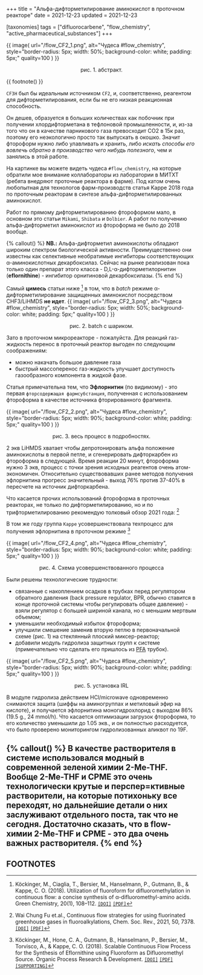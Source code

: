 +++
title = "Альфа-дифторметилирование аминокислот в проточном реакторе"
date = 2021-12-23
updated = 2021-12-23

[taxonomies] 
tags = ["difluorocarbene", "flow_chemistry", "active_pharmaceutical_substances"]
+++


{{ 
  image(
      url="/flow_CF2_1.png", 
      alt="Чудеса #flow_chemistry", 
      style="border-radius: 5px; width: 50%; background-color: white; padding: 5px;"
      quality=100
  )
}}
<p style="text-align: center">рис. 1. абстракт.</p>

{{
  footnote()
}}

`CF3H` был бы идеальным источником `CF2`, и, соответственно, реагентом для дифторметилирования, если бы не его низкая реакционная способность. 

Он дешев, образуется в больших количествах как побочник при получении хлордифторметана в тефлоновой промышленности, и, из-за того что он в качестве парникового газа превосходит CO2 в 15к раз, поэтому его неэкологично просто так выпускать в окошко. Значит фтороформ нужно либо улавливать и хранить, либо *искать способы его вовлечь обратно в производство чего нибудь полезного*, чем и занялись в этой работе.

На картинке вы можете видеть чудеса `#flow_chemistry`, на которые обратили мое внимание коллабораторы из лаборатории в МИТХТ (ребята внедряют проточные реактора в фарме). Под катом очень любопытная для технологов фарм-производств статья Kappe 2018 года по проточным реакторам в синтезе альфа-дифторметилированных аминокислот. 

<!-- more -->

Работ по прямому дифторметилированию фтороформом мало, в основном это статьи `Mikami`, `Shibata` и `Dolbier`. 
А работ по получению альфа-дифторметил аминокислот из фтороформа не было до 2018 вообще.

{% callout() %} 
**NB.:** Альфа-дифторметил аминокислоты обладают широким спектром биологической активности. Преимущественно они известны как селективные необратимые ингибиторы соответствующих α-аминокислотных декарбоксилаз. Сейчас на рынке реализован пока только один препарат этого класса - D,L-α-дифторметилорнитин (**eflornithine**) - ингибитор орнитиновой декарбоксилазы.
{% end %}

Самый **цимесь** статьи ниже [^1] в том, что в *batch* режиме α-дифторметилирование защищенных аминокислот посредством CHF3/LiHMDS **не идет**. 
{{ 
  image(
      url="/flow_CF2_3.png", 
      alt="Чудеса #flow_chemistry", 
      style="border-radius: 5px; width: 50%; background-color: white; padding: 5px;"
      quality=100
  )
}}

<p style="text-align: center">рис. 2. batch с шариком.</p>

Зато в проточном микрореакторе - пожалуйста. 
Для реакций газ-жидкость перенос в проточный реактор выгоден по следующим соображениям: 

* можно накачать большое давление газа
* быстрый массоперенос газ-жидкость улучшает доступность газообразного компонента в жидкой фазе. 

Статья примечательна тем, что **Эфлорнитин** (по видимому) - это первая `фторсодержащая фармсубстанция`, полученная с использованием фтороформа в качестве источника фторированного фрагмента.

{{ 
  image(
      url="/flow_CF2_2.png", 
      alt="Чудеса #flow_chemistry", 
      style="border-radius: 5px; width: 90%; background-color: white; padding: 5px;"
      quality=100
  )
}}
<p style="text-align: center">рис. 3. весь процесс в подробностях.</p>

2 экв LiHMDS хватает чтобы депротонировать альфа положение аминокислоты в первой петле, и сгенерировать дифторкарбен из фтороформа в следующей. Время реакции 20 минут, фтороформа нужно 3 экв, процесс с точки зрения исходных реагентов очень атом-экономичен. Относительно существовавших ранее методов получения эфлорнитина прогресс значительный - выход 76% против 37-40% в пересчете на источник дифторкарбена.

Что касается прочих использований фтороформа в проточных реакторах, не только по дифторметилированию, но и по трифторметилированию рекомендую толковый обзор 2021 года: [^2]

В том же году группа `Kappe` усовершенствовала техпроцесс для получения эфлорнитина в проточном режиме [^3]

<!-- ![[Pasted image 20211224130802.png]] -->
{{ 
  image(
      url="/flow_CF2_4.png", 
      alt="Чудеса #flow_chemistry", 
      style="border-radius: 5px; width: 90%; background-color: white; padding: 5px;"
      quality=100
  )
}}
<p style="text-align: center">рис. 4. Схема усовершенствованного процесса</p>

Были решены технологические трудности:
- связанные с накоплением осадков в трубках перед регулятором обратного давления (back pressure regulator, BPR, обычно ставится в конце проточной системы чтобы регулировать общее давление) - взяли регулятор с большей шириной канала, но с меньшим мертвым объемом;
- уменьшили необходимый избыток фтороформа;
- улучшили смешение заменив вторую петлю в первоначальной схеме (рис. 1) на стеклянный плоский миксер-реактор;
- добавили модуль гидролиза защитных групп к системе (примечательно что сделать его пришлось из [PFA](https://en.wikipedia.org/wiki/Perfluoroalkoxy_alkane) трубок).

<!-- ![[Pasted image 20211224130900.png]] -->
{{ 
  image(
      url="/flow_CF2_5.png", 
      alt="Чудеса #flow_chemistry", 
      style="border-radius: 5px; width: 90%; background-color: white; padding: 5px;"
      quality=100
  )
}}
<p style="text-align: center">рис. 5. установка IRL</p>

В модуле гидролиза действием HCl/microwave одновременно снимаются защита (шиффы на аминогруппах и метиловый эфир на кислоте), и получается эфлорнитина моногидрохлорид с выходом 86% (19.5 g., 24 mmol/h). Что касается оптимизации загрузок фтороформа, то его количество уменьшили до 1.05 экв., и он полностью расходуется, что было проверено мониторингом гидролизованных аликвот по 19F.

{% callout() %} 
В качестве растворителя в системе использовался модный в современной зеленой химии 2-Me-THF. Вообще 2-Me-THF и CPME это очень технологически крутые и перспер=ктивные растворители, на которые потихоньку все переходят, но дальнейшие детали о них заслуживают отдельного поста, так что не сегодня. Достаточно сказать, что в flow-химии 2-Me-THF и CPME - это два очень важных растворителя.
{% end %} 
---

## FOOTNOTES

[^1]: Köckinger, M., Ciaglia, T., Bersier, M., Hanselmann, P., Gutmann, B., & Kappe, C. O. (2018). Utilization of fluoroform for difluoromethylation in continuous flow: a concise synthesis of α-difluoromethyl-amino acids. Green Chemistry, 20(1), 108–112. [`[DOI]`](https://doi.org/10.1039/C7GC02913F) [`[PDF]`](/literature/c7gc02913f.pdf)

[^2]: Wai Chung Fu et.al., Continuous flow strategies for using fluorinated greenhouse gases in fluoroalkylations, Chem. Soc. Rev., 2021, 50, 7378. [`[DOI]`](https://doi.org/10.1039/d0cs00670j) [`[PDF]`](/literature/d0cs00670j.pdf)

[^3]: Köckinger, M., Hone, C. A., Gutmann, B., Hanselmann, P., Bersier, M., Torvisco, A., & Kappe, C. O. (2018). Scalable Continuous Flow Process for the Synthesis of Eflornithine using Fluoroform as Difluoromethyl Source. Organic Process Research & Development. [`[DOI]`](https://doi.org/10.1021/acs.oprd.8b00318) [`[PDF]`](/literature/10.1021@acs.oprd.8b00318.pdf) [`[SUPPORTING]`](/literature/op8b00318_si_001.pdf)


